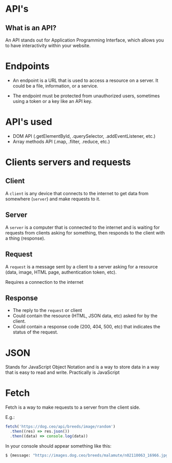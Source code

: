 # API's

## What is an API?

An API stands out for Application Programming Interface, which allows you to have interactivity within your website.

# Endpoints

- An endpoint is a URL that is used to access a resource on a server. It could be a file, information, or a service.

- The endpoint must be protected from unauthorized users, sometimes using a token or a key like an API key.

# API's used

- DOM API (.getElementById, .querySelector, .addEventListener, etc.)
- Array methods API (.map, .filter, .reduce, etc.)

# Clients servers and requests

## Client

A `client` is any device that connects to the internet to get data from somewhere (`server`) and make requests to it.

## Server

A `server` is a computer that is connected to the internet and is waiting for requests from clients asking for something, then responds to the client with a thing (response).

## Request

A `request` is a message sent by a client to a server asking for a resource (data, image, HTML page, authentication token, etc).

Requires a connection to the internet

## Response

- The reply to the `request` or client
- Could contain the resource (HTML, JSON data, etc) asked for by the client.
- Could contain a response code (200, 404, 500, etc) that indicates the status of the request.

# JSON

Stands for JavaScript Object Notation and is a way to store data in a way that is easy to read and write. Practically is JavaScript

# Fetch

Fetch is a way to make requests to a server from the client side.

E.g.:

```js
fetch('https://dog.ceo/api/breeds/image/random')
  .then((res) => res.json())
  .then((data) => console.log(data))
```

In your console should appear something like this:

```bash
$ {message: "https://images.dog.ceo/breeds/malamute/n02110063_16966.jpg", status: "success"}
```
